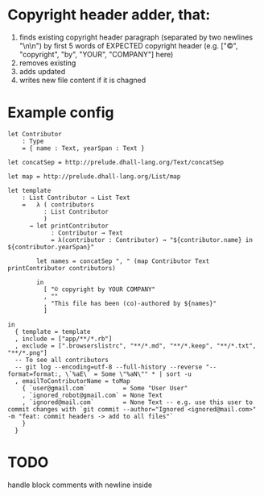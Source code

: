 # Copyright header adder, that:

1. finds existing copyright header paragraph (separated by two newlines "\n\n") by first 5 words of EXPECTED copyright header (e.g. ["©", "copyright", "by", "YOUR", "COMPANY"] here)
2. removes existing
3. adds updated
4. writes new file content if it is chagned

# Example config

```dhall
let Contributor
    : Type
    = { name : Text, yearSpan : Text }

let concatSep = http://prelude.dhall-lang.org/Text/concatSep

let map = http://prelude.dhall-lang.org/List/map

let template
    : List Contributor → List Text
    =   λ ( contributors
          : List Contributor
          )
      → let printContributor
            : Contributor → Text
            = λ(contributor : Contributor) → "${contributor.name} in ${contributor.yearSpan}"

        let names = concatSep ", " (map Contributor Text printContributor contributors)

        in
          [ "© copyright by YOUR COMPANY"
          , ""
          , "This file has been (co)-authored by ${names}"
          ]

in
  { template = template
  , include = ["app/**/*.rb"]
  , exclude = [".browserslistrc", "**/*.md", "**/*.keep", "**/*.txt", "**/*.png"]
  -- To see all contributors
  -- git log --encoding=utf-8 --full-history --reverse "--format=format:, \`%aE\` = Some \"%aN\"" * | sort -u
  , emailToContributorName = toMap
    { `user@gmail.com`          = Some "User User"
    , `ignored_robot@gmail.com` = None Text
    , `ignored@mail.com`        = None Text -- e.g. use this user to commit changes with `git commit --author="Ignored <ignored@mail.com>" -m "feat: commit headers -> add to all files"`
    }
  }
```

# TODO

handle block comments with newline inside
